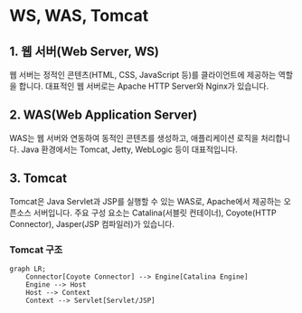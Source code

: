 # WS, WAS, Tomcat

## 1. 웹 서버(Web Server, WS)

웹 서버는 정적인 콘텐츠(HTML, CSS, JavaScript 등)를 클라이언트에 제공하는 역할을 합니다. 대표적인 웹 서버로는 Apache HTTP Server와 Nginx가 있습니다.

## 2. WAS(Web Application Server)

WAS는 웹 서버와 연동하여 동적인 콘텐츠를 생성하고, 애플리케이션 로직을 처리합니다. Java 환경에서는 Tomcat, Jetty, WebLogic 등이 대표적입니다.

## 3. Tomcat

Tomcat은 Java Servlet과 JSP를 실행할 수 있는 WAS로, Apache에서 제공하는 오픈소스 서버입니다. 주요 구성 요소는 Catalina(서블릿 컨테이너), Coyote(HTTP Connector), Jasper(JSP 컴파일러)가 있습니다.

### Tomcat 구조

```mermaid
graph LR;
    Connector[Coyote Connector] --> Engine[Catalina Engine]
    Engine --> Host
    Host --> Context
    Context --> Servlet[Servlet/JSP]

```